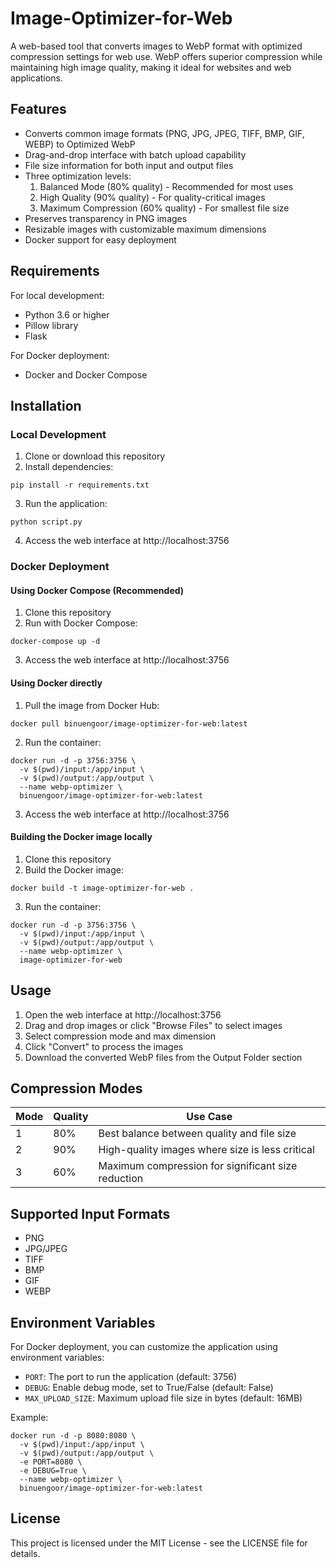 # Image-Optimizer-for-Web

A web-based tool that converts images to WebP format with optimized compression settings for web use. WebP offers superior compression while maintaining high image quality, making it ideal for websites and web applications.

## Features

- Converts common image formats (PNG, JPG, JPEG, TIFF, BMP, GIF, WEBP) to Optimized WebP
- Drag-and-drop interface with batch upload capability
- File size information for both input and output files
- Three optimization levels:
  1. Balanced Mode (80% quality) - Recommended for most uses
  2. High Quality (90% quality) - For quality-critical images
  3. Maximum Compression (60% quality) - For smallest file size
- Preserves transparency in PNG images
- Resizable images with customizable maximum dimensions
- Docker support for easy deployment

## Requirements

For local development:
- Python 3.6 or higher
- Pillow library
- Flask

For Docker deployment:
- Docker and Docker Compose

## Installation

### Local Development

1. Clone or download this repository
2. Install dependencies:
```
pip install -r requirements.txt
```
3. Run the application:
```
python script.py
```
4. Access the web interface at http://localhost:3756

### Docker Deployment

#### Using Docker Compose (Recommended)

1. Clone this repository
2. Run with Docker Compose:
```
docker-compose up -d
```
3. Access the web interface at http://localhost:3756

#### Using Docker directly

1. Pull the image from Docker Hub:
```
docker pull binuengoor/image-optimizer-for-web:latest
```

2. Run the container:
```
docker run -d -p 3756:3756 \
  -v $(pwd)/input:/app/input \
  -v $(pwd)/output:/app/output \
  --name webp-optimizer \
  binuengoor/image-optimizer-for-web:latest
```

3. Access the web interface at http://localhost:3756

#### Building the Docker image locally

1. Clone this repository
2. Build the Docker image:
```
docker build -t image-optimizer-for-web .
```

3. Run the container:
```
docker run -d -p 3756:3756 \
  -v $(pwd)/input:/app/input \
  -v $(pwd)/output:/app/output \
  --name webp-optimizer \
  image-optimizer-for-web
```

## Usage

1. Open the web interface at http://localhost:3756
2. Drag and drop images or click "Browse Files" to select images
3. Select compression mode and max dimension
4. Click "Convert" to process the images
5. Download the converted WebP files from the Output Folder section

## Compression Modes

| Mode | Quality | Use Case |
|------|---------|----------|
| 1 | 80% | Best balance between quality and file size |
| 2 | 90% | High-quality images where size is less critical |
| 3 | 60% | Maximum compression for significant size reduction |

## Supported Input Formats

- PNG
- JPG/JPEG
- TIFF
- BMP
- GIF
- WEBP

## Environment Variables

For Docker deployment, you can customize the application using environment variables:

- `PORT`: The port to run the application (default: 3756)
- `DEBUG`: Enable debug mode, set to True/False (default: False)
- `MAX_UPLOAD_SIZE`: Maximum upload file size in bytes (default: 16MB)

Example:
```
docker run -d -p 8080:8080 \
  -v $(pwd)/input:/app/input \
  -v $(pwd)/output:/app/output \
  -e PORT=8080 \
  -e DEBUG=True \
  --name webp-optimizer \
  binuengoor/image-optimizer-for-web:latest
```

## License

This project is licensed under the MIT License - see the LICENSE file for details.